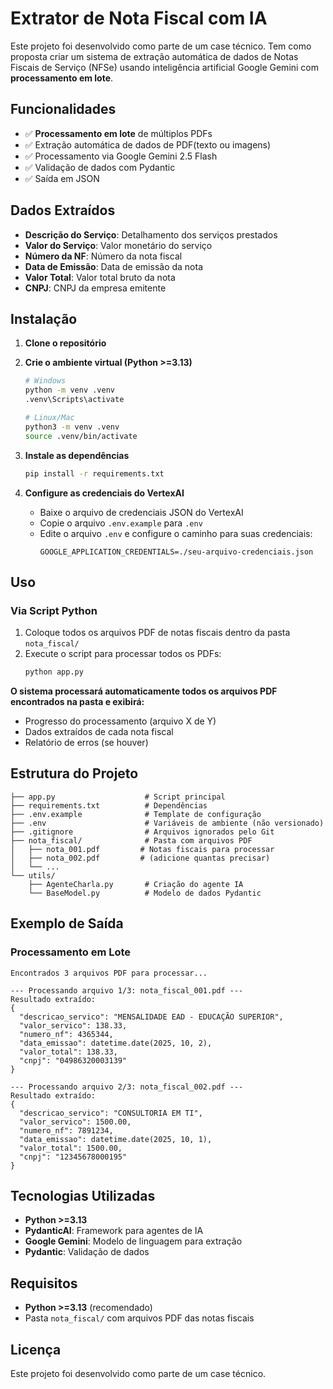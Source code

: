 # Extrator de Nota Fiscal com IA 
Este projeto foi desenvolvido como parte de um case técnico.
Tem como proposta criar um sistema de extração automática de dados de Notas Fiscais de Serviço (NFSe) usando inteligência artificial Google Gemini com **processamento em lote**.


## Funcionalidades

- ✅ **Processamento em lote** de múltiplos PDFs
- ✅ Extração automática de dados de PDF(texto ou imagens)
- ✅ Processamento via Google Gemini 2.5 Flash
- ✅ Validação de dados com Pydantic
- ✅ Saída em JSON


## Dados Extraídos

- **Descrição do Serviço**: Detalhamento dos serviços prestados
- **Valor do Serviço**: Valor monetário do serviço
- **Número da NF**: Número da nota fiscal
- **Data de Emissão**: Data de emissão da nota
- **Valor Total**: Valor total bruto da nota
- **CNPJ**: CNPJ da empresa emitente

## Instalação

1. **Clone o repositório**

2. **Crie o ambiente virtual (Python >=3.13)**
   ```bash
   # Windows
   python -m venv .venv
   .venv\Scripts\activate
   
   # Linux/Mac
   python3 -m venv .venv
   source .venv/bin/activate
   ```

3. **Instale as dependências**
   ```bash
   pip install -r requirements.txt
   ```

4. **Configure as credenciais do VertexAI**
   - Baixe o arquivo de credenciais JSON do VertexAI
   - Copie o arquivo `.env.example` para `.env`
   - Edite o arquivo `.env` e configure o caminho para suas credenciais:
     ```
     GOOGLE_APPLICATION_CREDENTIALS=./seu-arquivo-credenciais.json
     ```

## Uso

### Via Script Python

1. Coloque todos os arquivos PDF de notas fiscais dentro da pasta `nota_fiscal/`
2. Execute o script para processar todos os PDFs:
   ```bash
   python app.py
   ```
   
**O sistema processará automaticamente todos os arquivos PDF encontrados na pasta e exibirá:**
- Progresso do processamento (arquivo X de Y)
- Dados extraídos de cada nota fiscal
- Relatório de erros (se houver)

## Estrutura do Projeto

```
├── app.py                    # Script principal
├── requirements.txt          # Dependências
├── .env.example              # Template de configuração
├── .env                      # Variáveis de ambiente (não versionado)
├── .gitignore                # Arquivos ignorados pelo Git
├── nota_fiscal/              # Pasta com arquivos PDF
│   ├── nota_001.pdf         # Notas fiscais para processar
│   ├── nota_002.pdf         # (adicione quantas precisar)
│   └── ...
└── utils/
    ├── AgenteCharla.py       # Criação do agente IA
    └── BaseModel.py          # Modelo de dados Pydantic
```

## Exemplo de Saída

### Processamento em Lote
```
Encontrados 3 arquivos PDF para processar...

--- Processando arquivo 1/3: nota_fiscal_001.pdf ---
Resultado extraído:
{
  "descricao_servico": "MENSALIDADE EAD - EDUCAÇÃO SUPERIOR", 
  "valor_servico": 138.33,
  "numero_nf": 4365344,
  "data_emissao": datetime.date(2025, 10, 2),
  "valor_total": 138.33,
  "cnpj": "04986320003139"
}

--- Processando arquivo 2/3: nota_fiscal_002.pdf ---
Resultado extraído:
{
  "descricao_servico": "CONSULTORIA EM TI",
  "valor_servico": 1500.00,
  "numero_nf": 7891234,
  "data_emissao": datetime.date(2025, 10, 1), 
  "valor_total": 1500.00,
  "cnpj": "12345678000195"
}
```

## Tecnologias Utilizadas

- **Python >=3.13**
- **PydanticAI**: Framework para agentes de IA
- **Google Gemini**: Modelo de linguagem para extração
- **Pydantic**: Validação de dados


## Requisitos

- **Python >=3.13** (recomendado)
- Pasta `nota_fiscal/` com arquivos PDF das notas fiscais



## Licença

Este projeto foi desenvolvido como parte de um case técnico.